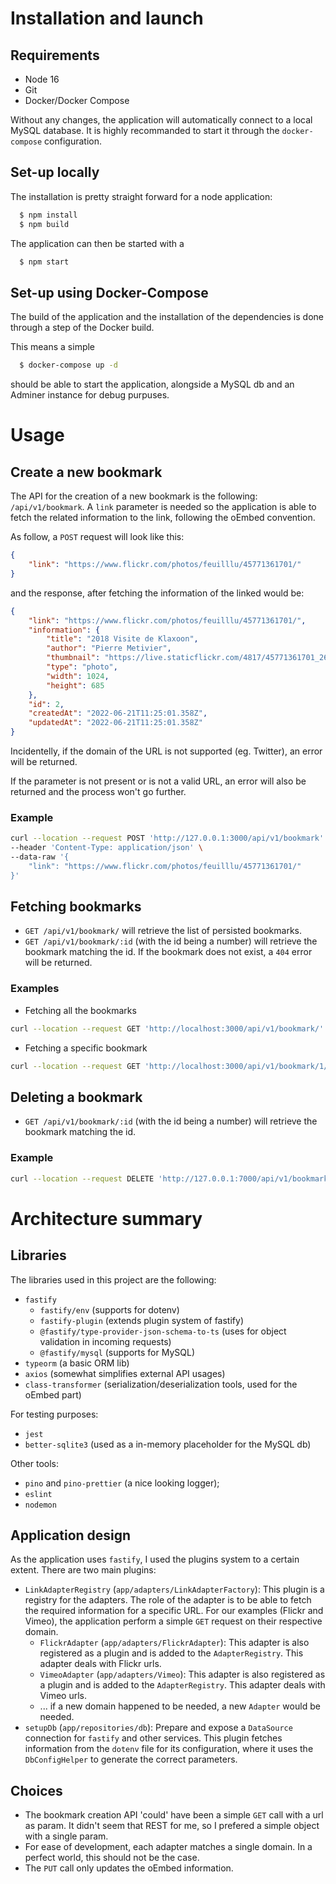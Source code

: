 # Installation and launch
## Requirements

- Node 16
- Git
- Docker/Docker Compose

Without any changes, the application will automatically connect to a local MySQL database. It is highly recommanded to start it through the `docker-compose` configuration.

## Set-up locally
The installation is pretty straight forward for a node application:

```bash
  $ npm install
  $ npm build
```

The application can then be started with a
```bash
  $ npm start
```


## Set-up using Docker-Compose
The build of the application and the installation of the dependencies is done through a step of the Docker build.

This means a simple
```bash
  $ docker-compose up -d
```
should be able to start the application, alongside a MySQL db and an Adminer instance for debug purpuses.

# Usage
## Create a new bookmark
The API for the creation of a new bookmark is the following: `/api/v1/bookmark`.
A `link` parameter is needed so the application is able to fetch the related information to the link, following the oEmbed convention.

As follow, a `POST` request will look like this: 

```json
{
    "link": "https://www.flickr.com/photos/feuilllu/45771361701/"
}
```

and the response, after fetching the information of the linked would be:
```json
{
    "link": "https://www.flickr.com/photos/feuilllu/45771361701/",
    "information": {
        "title": "2018 Visite de Klaxoon",
        "author": "Pierre Metivier",
        "thumbnail": "https://live.staticflickr.com/4817/45771361701_2678123510_q.jpg",
        "type": "photo",
        "width": 1024,
        "height": 685
    },
    "id": 2,
    "createdAt": "2022-06-21T11:25:01.358Z",
    "updatedAt": "2022-06-21T11:25:01.358Z"
}
```

Incidentelly, if the domain of the URL is not supported (eg. Twitter), an error will be returned.

If the parameter is not present or is not a valid URL, an error will also be returned and the process won't go further.

### Example
```bash
curl --location --request POST 'http://127.0.0.1:3000/api/v1/bookmark' \
--header 'Content-Type: application/json' \
--data-raw '{
    "link": "https://www.flickr.com/photos/feuilllu/45771361701/"
}'
```
## Fetching bookmarks

- `GET /api/v1/bookmark/` will retrieve the list of persisted bookmarks.
- `GET /api/v1/bookmark/:id` (with the id being a number) will retrieve the bookmark matching the id. If the bookmark does not exist, a `404` error will be returned.

### Examples
- Fetching all the bookmarks
```bash
curl --location --request GET 'http://localhost:3000/api/v1/bookmark/'
```
- Fetching a specific bookmark
```bash
curl --location --request GET 'http://localhost:3000/api/v1/bookmark/1/'
```

## Deleting a bookmark

- `GET /api/v1/bookmark/:id` (with the id being a number) will retrieve the bookmark matching the id.

### Example
```bash
curl --location --request DELETE 'http://127.0.0.1:7000/api/v1/bookmark/3'
```

# Architecture summary

## Libraries
The libraries used in this project are the following:
- `fastify`
  - `fastify/env` (supports for dotenv)
  - `fastify-plugin` (extends plugin system of fastify)
  - `@fastify/type-provider-json-schema-to-ts` (uses for object validation in incoming requests)
  - `@fastify/mysql` (supports for MySQL)
- `typeorm` (a basic ORM lib)
- `axios` (somewhat simplifies external API usages)
- `class-transformer` (serialization/deserialization tools, used for the oEmbed part)

For testing purposes:
- `jest`
- `better-sqlite3` (used as a in-memory placeholder for the MySQL db)

Other tools:
- `pino` and `pino-prettier` (a nice looking logger);
- `eslint`
- `nodemon`

## Application design

As the application uses `fastify`, I used the plugins system to a certain extent.
There are two main plugins:
- `LinkAdapterRegistry` (`app/adapters/LinkAdapterFactory`): This plugin is a registry for the adapters. The role of the adapter is to be able to fetch the required information for a specific URL. For our examples (Flickr and Vimeo), the application perform a simple `GET` request on their respective domain.
  - `FlickrAdapter` (`app/adapters/FlickrAdapter`): This adapter is also registered as a plugin and is added to the `AdapterRegistry`. This adapter deals with Flickr urls.
  - `VimeoAdapter` (`app/adapters/Vimeo`): This adapter is also registered as a plugin and is added to the `AdapterRegistry`. This adapter deals with Vimeo urls.
  - ... if a new domain happened to be needed, a new `Adapter` would be needed.
- `setupDb` (`app/repositories/db`): Prepare and expose a `DataSource` connection for `fastify` and other services. This plugin fetches information from the `dotenv` file for its configuration, where it uses the `DbConfigHelper` to generate the correct parameters.

## Choices
- The bookmark creation API 'could' have been a simple `GET` call with a url as param. It didn't seem that REST for me, so I prefered a simple object with a single param.
- For ease of development, each adapter matches a single domain. In a perfect world, this should not be the case.
- The `PUT` call only updates the oEmbed information.